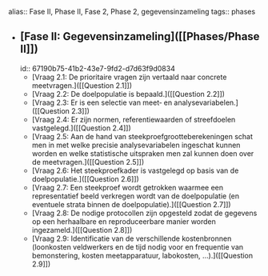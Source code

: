 alias:: Fase II, Phase II, Fase 2, Phase 2, gegevensinzameling
tags:: phases

- ## [Fase II: Gegevensinzameling]([[Phases/Phase II]])
  id:: 67190b75-41b2-43e7-9fd2-d7d63f9d0834
	- [Vraag 2.1: De prioritaire vragen zijn vertaald naar concrete meetvragen.]([[Question 2.1]])
	- [Vraag 2.2: De doelpopulatie is bepaald.]([[Question 2.2]])
	- [Vraag 2.3: Er is een selectie van meet‐ en analysevariabelen.]([[Question 2.3]])
	- [Vraag 2.4: Er zijn normen, referentiewaarden of streefdoelen vastgelegd.]([[Question 2.4]])
	- [Vraag 2.5: Aan de hand van steekproefgrootteberekeningen schat men in met welke precisie analysevariabelen ingeschat kunnen worden en welke statistische uitspraken men zal kunnen doen over de meetvragen.]([[Question 2.5]])
	- [Vraag 2.6: Het steekproefkader is vastgelegd op basis van de doelpopulatie.]([[Question 2.6]])
	- [Vraag 2.7: Een steekproef wordt getrokken waarmee een representatief beeld verkregen wordt van de doelpopulatie (en eventuele strata binnen de doelpopulatie).]([[Question 2.7]])
	- [Vraag 2.8: De nodige protocollen zijn opgesteld zodat de gegevens op een herhaalbare en reproduceerbare manier worden ingezameld.]([[Question 2.8]])
	- [Vraag 2.9: Identificatie van de verschillende kostenbronnen (loonkosten veldwerkers en de tijd nodig voor en frequentie van bemonstering, kosten meetapparatuur, labokosten, …).]([[Question 2.9]])